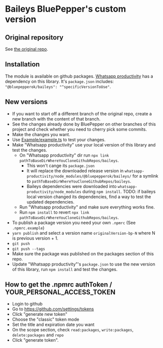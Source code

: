 # Baileys BluePepper's custom version

## Original repository

See [the original repo](https://github.com/WhiskeySockets/Baileys).

## Installation

The module is available on github packages.
[Whatsapp productivity](https://github.com/bluepepperok/whatsapp-productivity) has a dependency on this library. It's `package.json` includes: `"@bluepepperok/baileys": "^specificVersionToUse"`.

## New versions
- If you want to start off a different branch of the original repo, create a new branch with the content of that branch.
- See the changes already done by BluePepper on other branches of this project and check whether you need to cherry pick some commits.
- Make the changes you want.
- Use [Example/example.ts](Example/example.ts) to test your changes.
- Make "Whatsapp productivity" use your local version of this library and test the changes.
  - On "Whatsapp productivity" dir run `npx link pathToBaseDirWhereYouCloneGithubRepos/baileys`. 
    - This won't cange its `package.json`
    - It will replace the downloaded release version in `whatsapp-productivity/node_modules/@bluepepperok/baileys/` for a symlink to `pathToBaseDirWhereYouCloneGithubRepos/baileys`.
    - Baileys dependencies were downloaded into `whatsapp-productivity/node_modules` during `npm install`. TODO: if baileys local version changed its dependencies, find a way to test the updated dependencies.
  - Run "Whatsapp productivity" and make sure everything works fine.
  - Run `npm install` to revert `npx link pathToBaseDirWhereYouCloneGithubRepos/baileys`.
- To publish a package version you need your own `.npmrc` (See `.npmrc.example`)
- `yarn publish` and select a version name `originalVersion-bp-N` where N is previous version + 1.
- `git push`
- `git push --tags`
- Make sure the package was published on the packages section of this repo.
- Update "Whatsapp productivity"'s `package.json` to use the new version of this library, run `npm install` and test the changes.


## How to get the .npmrc authToken / YOUR_PERSONAL_ACCESS_TOKEN
- Login to github
- Go to https://github.com/settings/tokens
- Click "generate new token"
- Choose the "classic" token mode
- Set the title and expiration date you want
- On the scope section, check `read:packages`, `write:packages`, `delete:packages` and `repo` 
- Click "generate token".
